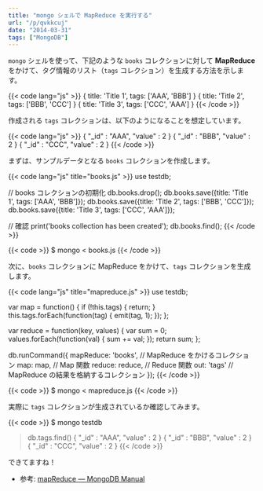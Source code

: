 ```yaml
---
title: "mongo シェルで MapReduce を実行する"
url: "/p/qvkkcuj"
date: "2014-03-31"
tags: ["MongoDB"]
---
```


`mongo` シェルを使って、下記のような `books` コレクションに対して **MapReduce** をかけて、タグ情報のリスト（`tags` コレクション）を生成する方法を示します。

{{< code lang="js" >}}
{ title: 'Title 1', tags: ['AAA', 'BBB'] }
{ title: 'Title 2', tags: ['BBB', 'CCC'] }
{ title: 'Title 3', tags: ['CCC', 'AAA'] }
{{< /code >}}

作成される `tags` コレクションは、以下のようになることを想定しています。

{{< code lang="js" >}}
{ "_id" : "AAA", "value" : 2 }
{ "_id" : "BBB", "value" : 2 }
{ "_id" : "CCC", "value" : 2 }
{{< /code >}}

まずは、サンプルデータとなる `books` コレクションを作成します。

{{< code lang="js" title="books.js" >}}
use testdb;

// books コレクションの初期化
db.books.drop();
db.books.save({title: 'Title 1', tags: ['AAA', 'BBB']});
db.books.save({title: 'Title 2', tags: ['BBB', 'CCC']});
db.books.save({title: 'Title 3', tags: ['CCC', 'AAA']});

// 確認
print('books collection has been created');
db.books.find();
{{< /code >}}

{{< code >}}
$ mongo < books.js
{{< /code >}}

次に、`books` コレクションに MapReduce をかけて、`tags` コレクションを生成します。

{{< code lang="js" title="mapreduce.js" >}}
use testdb;

var map = function() {
  if (!this.tags) {
    return;
  }
  this.tags.forEach(function(tag) {
    emit(tag, 1);
  });
};

var reduce = function(key, values) {
  var sum = 0;
  values.forEach(function(val) {
    sum += val;
  });
  return sum;
};

db.runCommand({
  mapReduce: 'books',  // MapReduce をかけるコレクション
  map: map,            // Map 関数
  reduce: reduce,      // Reduce 関数
  out: 'tags'          // MapReduce の結果を格納するコレクション
});
{{< /code >}}

{{< code >}}
$ mongo < mapreduce.js
{{< /code >}}


実際に `tags` コレクションが生成されているか確認してみます。

{{< code >}}
$ mongo testdb
> db.tags.find()
{ "_id" : "AAA", "value" : 2 }
{ "_id" : "BBB", "value" : 2 }
{ "_id" : "CCC", "value" : 2 }
{{< /code >}}

できてますね！

- 参考: [mapReduce — MongoDB Manual](http://docs.mongodb.org/manual/reference/command/mapReduce/)

